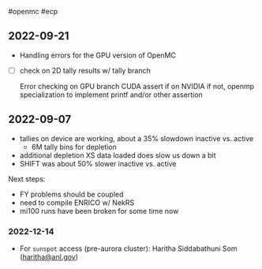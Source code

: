 #openmc #ecp

## 2022-09-21
- Handling errors for the GPU version of OpenMC
- [ ] check on 2D tally results w/ tally branch

	Error checking on GPU branch
  CUDA assert if on NVIDIA
  if not, openmp specialization to implement printf and/or other assertion
  

## 2022-09-07
- tallies on device are working, about a 35% slowdown inactive vs. active
	- 6M tally bins for depletion
- additional depletion XS data loaded does slow us down a bit
- SHIFT was about 50% slower inactive vs. active

Next steps:
  - FY problems should be coupled
  - need to compile ENRICO w/ NekRS
  - mi100 runs have been broken for some time now

### 2022-12-14

 - For `sunspot` access (pre-aurora cluster): Haritha Siddabathuni Som (haritha@anl.gov)